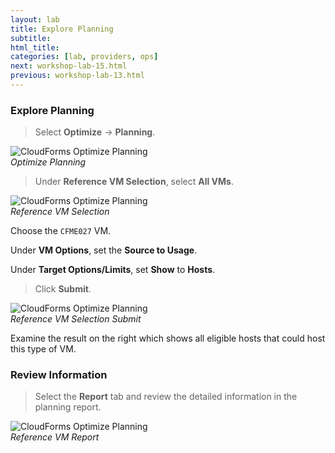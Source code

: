```yaml
---
layout: lab
title: Explore Planning
subtitle:
html_title:
categories: [lab, providers, ops]
next: workshop-lab-15.html
previous: workshop-lab-13.html
---
```


### Explore Planning

> Select **Optimize** → **Planning**.

<img alt="CloudForms Optimize Planning" src="{{ site.baseurl }}/www-default/screenshots/cfme-nav-optimize-planning.png"/><br/>
*Optimize Planning*

> Under **Reference VM Selection**, select **All VMs**.

<img alt="CloudForms Optimize Planning" src="{{ site.baseurl }}/www-default/screenshots/cfme-nav-optimize-planning-ref-vm.png"/><br/>
*Reference VM Selection*

Choose the `CFME027` VM.

Under **VM Options**, set the **Source to Usage**.

Under **Target Options/Limits**, set **Show** to **Hosts**.

> Click **Submit**.

<img alt="CloudForms Optimize Planning" src="{{ site.baseurl }}/www-default/screenshots/cfme-nav-optimize-planning-submit.png"/><br/>
*Reference VM Selection Submit*

Examine the result on the right which shows all eligible hosts that could host this type of VM.

### Review Information

> Select the **Report** tab and review the detailed information in the planning report.

<img alt="CloudForms Optimize Planning" src="{{ site.baseurl }}/www-default/screenshots/cfme-nav-optimize-planning-report.png"/><br/>
*Reference VM Report*
